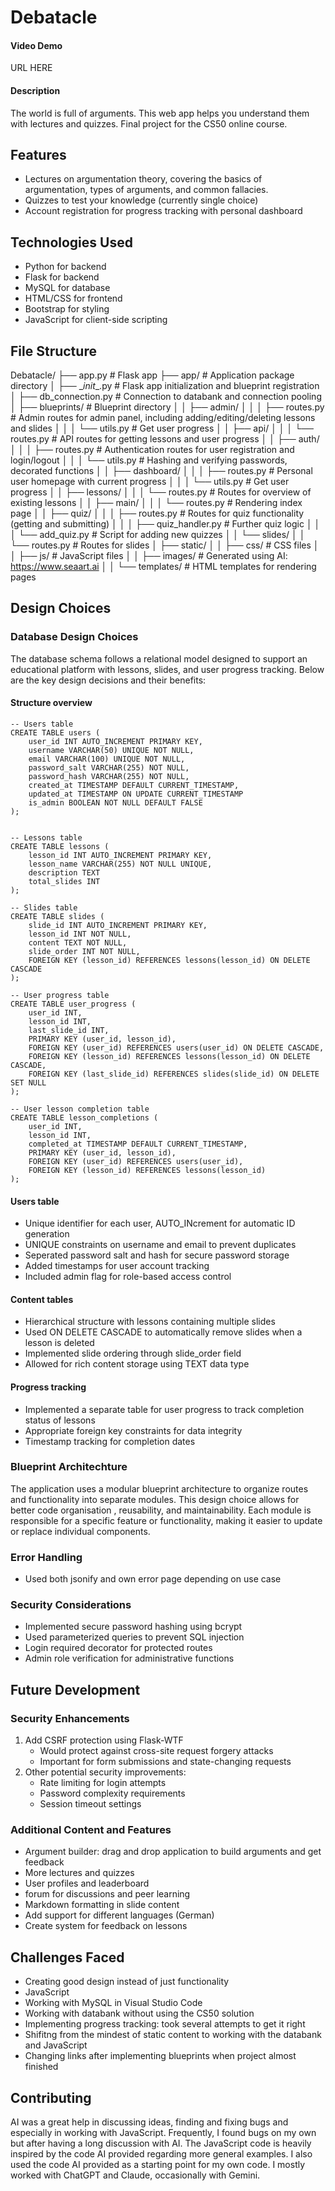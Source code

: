 # Debatacle

#### Video Demo

URL HERE

#### Description

The world is full of arguments. This web app helps you understand them with lectures and quizzes.
Final project for the CS50 online course.

## Features

- Lectures on argumentation theory, covering the basics of argumentation, types of arguments, and common fallacies.
- Quizzes to test your knowledge (currently single choice)
- Account registration for progress tracking with personal dashboard

## Technologies Used

- Python for backend
- Flask for backend
- MySQL for database
- HTML/CSS for frontend
- Bootstrap for styling
- JavaScript for client-side scripting

## File Structure

Debatacle/
├── app.py                        # Flask app
├── app/                          # Application package directory
│   ├── \__init__.py              # Flask app initialization and blueprint registration
│   ├── db_connection.py          # Connection to databank and connection pooling
│   ├── blueprints/               # Blueprint directory
│   │   ├── admin/
│   │   │   ├── routes.py         # Admin routes for admin panel, including adding/editing/deleting lessons and slides
│   │   │   └── utils.py          # Get user progress
│   │   ├── api/
│   │   │   └── routes.py         # API routes for getting lessons and user progress
│   │   ├── auth/
│   │   │   ├── routes.py         # Authentication routes for user registration and login/logout
│   │   │   └── utils.py          # Hashing and verifying passwords, decorated functions
│   │   ├── dashboard/
│   │   │   ├── routes.py         # Personal user homepage with current progress
│   │   │   └── utils.py          # Get user progress
│   │   ├── lessons/
│   │   │   └── routes.py         # Routes for overview of existing lessons
│   │   ├── main/
│   │   │   └── routes.py         # Rendering index page
│   │   ├── quiz/
│   │   │   ├── routes.py         # Routes for quiz functionality (getting and submitting)
│   │   │   ├── quiz_handler.py   # Further quiz logic
│   │   │   └── add_quiz.py       # Script for adding new quizzes
│   │   └── slides/
│   │       └── routes.py         # Routes for slides
│   ├── static/
│   │   ├── css/                  # CSS files
│   │   ├── js/                   # JavaScript files
│   │   ├── images/               # Generated using AI: <https://www.seaart.ai>
│   │   └── templates/            # HTML templates for rendering pages

## Design Choices

### Database Design Choices

The database schema follows a relational model designed to support an educational platform with lessons, slides, and user progress tracking. Below are the key design decisions and their benefits:

#### Structure overview

```MySQL
-- Users table
CREATE TABLE users (
    user_id INT AUTO_INCREMENT PRIMARY KEY,
    username VARCHAR(50) UNIQUE NOT NULL,
    email VARCHAR(100) UNIQUE NOT NULL,
    password_salt VARCHAR(255) NOT NULL,
    password_hash VARCHAR(255) NOT NULL,
    created_at TIMESTAMP DEFAULT CURRENT_TIMESTAMP,
    updated_at TIMESTAMP ON UPDATE CURRENT_TIMESTAMP
    is_admin BOOLEAN NOT NULL DEFAULT FALSE
);


-- Lessons table
CREATE TABLE lessons (
    lesson_id INT AUTO_INCREMENT PRIMARY KEY,
    lesson_name VARCHAR(255) NOT NULL UNIQUE,
    description TEXT
	total_slides INT
);

-- Slides table 
CREATE TABLE slides (
    slide_id INT AUTO_INCREMENT PRIMARY KEY,
    lesson_id INT NOT NULL,
    content TEXT NOT NULL,
    slide_order INT NOT NULL,
    FOREIGN KEY (lesson_id) REFERENCES lessons(lesson_id) ON DELETE CASCADE
);

-- User progress table 
CREATE TABLE user_progress (
    user_id INT,
    lesson_id INT,
    last_slide_id INT,
    PRIMARY KEY (user_id, lesson_id),
    FOREIGN KEY (user_id) REFERENCES users(user_id) ON DELETE CASCADE,
    FOREIGN KEY (lesson_id) REFERENCES lessons(lesson_id) ON DELETE CASCADE,
    FOREIGN KEY (last_slide_id) REFERENCES slides(slide_id) ON DELETE SET NULL
);

-- User lesson completion table
CREATE TABLE lesson_completions (
    user_id INT,
    lesson_id INT,
    completed_at TIMESTAMP DEFAULT CURRENT_TIMESTAMP,
    PRIMARY KEY (user_id, lesson_id),
    FOREIGN KEY (user_id) REFERENCES users(user_id),
    FOREIGN KEY (lesson_id) REFERENCES lessons(lesson_id)
);
```

#### Users table

- Unique identifier for each user, AUTO_INcrement for automatic ID generation
- UNIQUE constraints on username and email to prevent duplicates
- Seperated password salt and hash for secure password storage
- Added timestamps for user account tracking
- Included admin flag for role-based access control

#### Content tables

- Hierarchical structure with lessons containing multiple slides
- Used ON DELETE CASCADE to automatically remove slides when a lesson is deleted
- Implemented slide ordering through slide_order field
- Allowed for rich content storage using TEXT data type

#### Progress tracking

- Implemented a separate table for user progress to track completion status of lessons  
- Appropriate foreign key constraints for data integrity
- Timestamp tracking for completion dates

### Blueprint Architechture

The application uses a modular blueprint architecture to organize routes and functionality into separate modules. This design choice allows for better code organisation , reusability, and maintainability. Each module is responsible for a specific feature or functionality, making it easier to update or replace individual components.

### Error Handling

- Used both jsonify and own error page depending on use case

### Security Considerations

- Implemented secure password hashing using bcrypt
- Used parameterized queries to prevent SQL injection
- Login required decorator for protected routes
- Admin role verification for administrative functions

## Future Development

### Security Enhancements

1. Add CSRF protection using Flask-WTF
    - Would protect against cross-site request forgery attacks
    - Important for form submissions and state-changing requests
2. Other potential security improvements:
    - Rate limiting for login attempts
    - Password complexity requirements
    - Session timeout settings

### Additional Content and Features

- Argument builder: drag and drop application to build arguments and get feedback
- More lectures and quizzes
- User profiles and leaderboard
- forum for discussions and peer learning
- Markdown formatting in slide content
- Add support for different languages (German)
- Create system for feedback on lessons

## Challenges Faced

- Creating good design instead of just functionality
- JavaScript
- Working with MySQL in Visual Studio Code
- Working with databank without using the CS50 solution
- Implementing progress tracking: took several attempts to get it right
- Shifitng from the mindest of static content to working with the databank and JavaScript
- Changing links after implementing blueprints when project almost finished

## Contributing

AI was a great help in discussing ideas, finding and fixing bugs and especially in working with JavaScript. Frequently, I found bugs on my own but after having a long discussion with AI. The JavaScript code is heavily inspired by the code AI provided regarding more general examples. I also used the code AI provided as a starting point for my own code. I mostly worked with ChatGPT and Claude, occasionally with Gemini.
